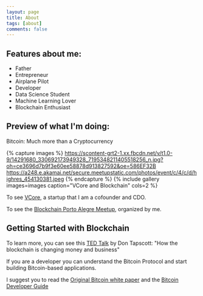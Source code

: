 ```yaml
---
layout: page
title: About
tags: [about]
comments: false
---
```

    
## Features about me:
* Father
* Entrepreneur
* Airplane Pilot
* Developer
* Data Science Student
* Machine Learning Lover
* Blockchain Enthusiast


## Preview of what I'm doing:

Bitcoin: Much more than a Cryptocurrency 

{% capture images %}
    https://scontent-grt2-1.xx.fbcdn.net/v/t1.0-9/14291680_330692173949328_7195348211405518256_n.jpg?oh=ce3696d7b9f3e60ee58878d913827592&oe=586EF32B
    https://a248.e.akamai.net/secure.meetupstatic.com/photos/event/c/4/c/d/highres_454130381.jpeg
{% endcapture %}
{% include gallery images=images caption="VCore and Blockchain" cols=2 %}

To see [VCore](http://vcore.it), a startup that I am a cofounder and CDO. 

To see the [Blockchain Porto Alegre Meetup](https://www.meetup.com/pt-BR/Blockchain-Porto-Alegre/), organized by me.


## Getting Started with Blockchain

To learn more, you can see this [TED Talk](https://www.ted.com/talks/don_tapscott_how_the_blockchain_is_changing_money_and_business) by Don Tapscott: "How the blockchain is changing money and business"

If you are a developer you can understand the Bitcoin Protocol and start building Bitcoin-based applications.

I suggest you to read the [Original Bitcoin white paper](https://bitcoin.org/bitcoin.pdf) and the [Bitcoin Developer Guide](https://bitcoin.org/en/developer-guide#block-chain)

